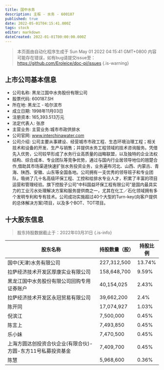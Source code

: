 ```yaml
---
title: 国中水务
description: 主板 - 水务 - 600187
published: true
date: 2022-05-01T04:15:41.000Z
tags: stock
editor: markdown
dateCreated: 2022-01-01T00:00:00.000Z
---
```


> 本页面由自动化程序生成于 Sun May 01 2022 04:15:41 GMT+0800
> 内容可能存在错误，如有bug请提交issue至：https://github.com/Eroleice/doc-pi/issues
{.is-warning}

## 上市公司基本信息
- 公司名称: 黑龙江国中水务股份有限公司
- 股票代码: 600187.SH
- 所在地: 黑龙江 - 哈尔滨市
- 成立日期: 1998年11月03日
- 注册资本: 165,393.513万元
- 法定代表人: 张彦
- 主营业务: 主营业务:城市市政供排水
- 公司官网: www.interchinawater.com
- 公司介绍: 公司主要从事建设、经营城市市政工程、生态环境治理工程；相关技术和设备的开发、生产与销售；并提供水务工程领域的技术咨询服务。凭借先入优势，公司较早形成了水务行业高质量的战略联盟，以及独特的企业法权结构、综合成本、专业团队等竞争优势，通过与国内行业居领导地位的翘楚合作,借助其市场渠道快速扩张水务投资业务，业务遍布河北、山西、内蒙古、青海、陕西、安徽、山东等全国各地。公司拥有一支优秀的领导班子和专业团队，吸纳了几十名高级环保工程、工控和给排水专业人才，积累了丰富的项目运营和管理经验。旗下控股子公司“中科国益环保工程有限公司”是国内最具实力的工业污水处理解决方案和服务提供商之一，尤其在化工／石化领域拥有多个发明专利和专有技术。公司成功实施超过40个大型的Turn-key(向客户提供的总体解决方案)项目，以及多个BOT、TOT项目。


## 十大股东信息
> 股东持股数据截止于：2022年03月31日
{.is-info}

| 股东名称 | 持股数量（股） | 持股比例 |
| --- | --- | --- |
| 国中(天津)水务有限公司 | 227,312,500 | 13.74% |
| 拉萨经济技术开发区厚康实业有限公司 | 158,648,700 | 9.59% |
| 黑龙江国中水务股份有限公司回购专用证券账户 | 40,154,025 | 2.43% |
| 拉萨经济技术开发区永冠贸易有限公司 | 39,662,200 | 2.4% |
| 陈开同 | 17,074,927 | 1.03% |
| 倪滨江 | 7,500,000 | 0.45% |
| 陈言上 | 7,493,850 | 0.45% |
| 乐小妹 | 7,470,500 | 0.45% |
| 上海方圆达创投资合伙企业(有限合伙)-方圆-东方11号私募投资基金 | 7,409,700 | 0.45% |
| 陈慧 | 5,968,600 | 0.36% |




